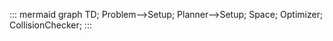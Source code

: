 ::: mermaid
graph TD;
    Problem-->Setup;
    Planner-->Setup;
    Space;
    Optimizer;
    CollisionChecker;
:::